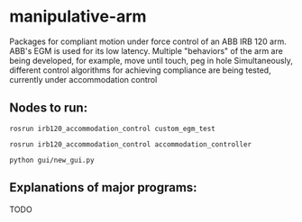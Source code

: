 # manipulative-arm
Packages for compliant motion under force control of an ABB IRB 120 arm. ABB's EGM is used for its low latency. 
Multiple "behaviors" of the arm are being developed, for example, move until touch, peg in hole
Simultaneously, different control algorithms for achieving compliance are being tested, currently under accommodation control

## Nodes to run:
`rosrun irb120_accommodation_control custom_egm_test`

`rosrun irb120_accommodation_control accommodation_controller`

`python gui/new_gui.py`

## Explanations of major programs:

TODO

